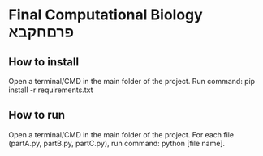 # Final Computational Biology פרםחקבא

## How to install

Open a terminal/CMD in the main folder of the project. 
Run command: pip install -r requirements.txt

## How to run

Open a terminal/CMD in the main folder of the project. 
For each file (partA.py, partB.py, partC.py), run command: python [file name].